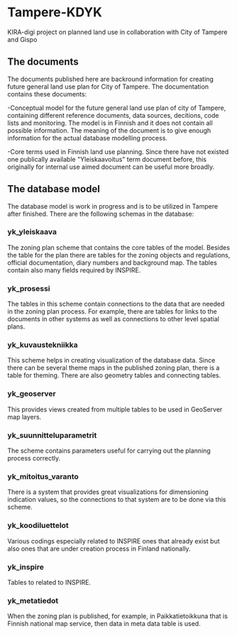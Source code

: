 # Tampere-KDYK
KIRA-digi project on planned land use in collaboration with City of Tampere and Gispo

## The documents

The documents published here are backround information for creating future general land use plan for City of Tampere. The documentation contains these documents:

-Conceptual model for the future general land use plan of city of Tampere, containing different reference documents, data sources, decitions, code lists and monitoring. The model is in Finnish and it does not contain all possible information. The meaning of the document is to give enough information for the actual database modelling process.

-Core terms used in Finnish land use planning. Since there have not existed one publically available "Yleiskaavoitus" term document  before, this originally for internal use aimed document can be useful more broadly.

## The database model

The database model is work in progress and is to be utilized in Tampere after finished. There are the following schemas in the database:

### yk_yleiskaava

The zoning plan scheme that contains the core tables of the model. Besides the table for the plan there are tables for the zoning objects and regulations, official documentation, diary numbers and background map. The tables contain also many fields required by INSPIRE.

### yk_prosessi

The tables in this scheme contain connections to the data that are needed in the zoning plan process. For example, there are tables for links to the documents in other systems as well as connections to other level spatial plans.

### yk_kuvaustekniikka

This scheme helps in creating visualization of the database data. Since there can be several theme maps in the published zoning plan, there is a table for theming. There are also geometry tables and connecting tables.

### yk_geoserver

This provides views created from multiple tables to be used in GeoServer map layers.

### yk_suunnitteluparametrit

The scheme contains parameters useful for carrying out the planning process correctly.

### yk_mitoitus_varanto

There is a system that provides great visualizations for dimensioning indication values, so the connections to that system are to be done via this scheme.

### yk_koodiluettelot

Various codings especially related to INSPIRE ones that already exist but also ones that are under creation process in Finland nationally.

### yk_inspire

Tables to related to INSPIRE.

### yk_metatiedot

When the zoning plan is published, for example, in Paikkatietoikkuna that is Finnish national map service, then data in meta data table is used.
